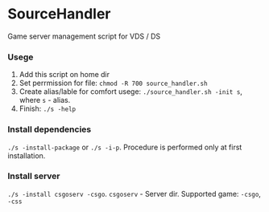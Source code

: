 # SourceHandler
Game server management script for VDS / DS

### Usege
1. Add this script on home dir
2. Set perrmission for file: `chmod -R 700 source_handler.sh`
3. Create alias/lable for comfort usege: `./source_handler.sh -init s`, where `s` - alias.
4. Finish: `./s -help`

### Install dependencies
`./s -install-package` or `./s -i-p`. Procedure is performed only at first installation.

### Install server
`./s -install csgoserv -csgo`. `csgoserv` - Server dir. Supported game: `-csgo`, `-css`
